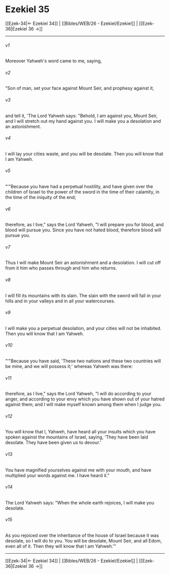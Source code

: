 # Ezekiel 35

[[Ezek-34|← Ezekiel 34]] | [[Bibles/WEB/26 - Ezekiel/Ezekiel]] | [[Ezek-36|Ezekiel 36 →]]
***



###### v1 
Moreover Yahweh's word came to me, saying, 

###### v2 
"Son of man, set your face against Mount Seir, and prophesy against it, 

###### v3 
and tell it, 'The Lord Yahweh says: "Behold, I am against you, Mount Seir, and I will stretch out my hand against you. I will make you a desolation and an astonishment. 

###### v4 
I will lay your cities waste, and you will be desolate. Then you will know that I am Yahweh. 

###### v5 
"'"Because you have had a perpetual hostility, and have given over the children of Israel to the power of the sword in the time of their calamity, in the time of the iniquity of the end; 

###### v6 
therefore, as I live," says the Lord Yahweh, "I will prepare you for blood, and blood will pursue you. Since you have not hated blood, therefore blood will pursue you. 

###### v7 
Thus I will make Mount Seir an astonishment and a desolation. I will cut off from it him who passes through and him who returns. 

###### v8 
I will fill its mountains with its slain. The slain with the sword will fall in your hills and in your valleys and in all your watercourses. 

###### v9 
I will make you a perpetual desolation, and your cities will not be inhabited. Then you will know that I am Yahweh. 

###### v10 
"'"Because you have said, 'These two nations and these two countries will be mine, and we will possess it;' whereas Yahweh was there: 

###### v11 
therefore, as I live," says the Lord Yahweh, "I will do according to your anger, and according to your envy which you have shown out of your hatred against them; and I will make myself known among them when I judge you. 

###### v12 
You will know that I, Yahweh, have heard all your insults which you have spoken against the mountains of Israel, saying, 'They have been laid desolate. They have been given us to devour.' 

###### v13 
You have magnified yourselves against me with your mouth, and have multiplied your words against me. I have heard it." 

###### v14 
The Lord Yahweh says: "When the whole earth rejoices, I will make you desolate. 

###### v15 
As you rejoiced over the inheritance of the house of Israel because it was desolate, so I will do to you. You will be desolate, Mount Seir, and all Edom, even all of it. Then they will know that I am Yahweh.'"

***
[[Ezek-34|← Ezekiel 34]] | [[Bibles/WEB/26 - Ezekiel/Ezekiel]] | [[Ezek-36|Ezekiel 36 →]]

